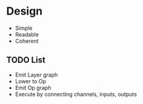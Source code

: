 # Design

* Simple
* Readable
* Coherent

## TODO List

* Emit Layer graph
* Lower to Op
* Emit Op graph
* Execute by connecting channels, inputs, outputs

